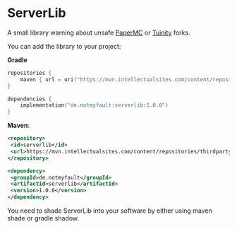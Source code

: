 # ServerLib

A small library warning about unsafe [PaperMC](https://github.com/PaperMC/Paper) or [Tuinity](https://github.com/Spottedleaf/Tuinity) forks.

You can add the library to your project:

**Gradle**
```kotlin
repositories {
    maven { url = uri("https://mvn.intellectualsites.com/content/repositories/thirdparty") }
}

dependencies {
    implementation("de.notmyfault:serverlib:1.0.0")
}
```

**Maven**:
```xml
<repository>
 <id>serverlib</id>
 <url>https://mvn.intellectualsites.com/content/repositories/thirdparty</url>
</repository>

<dependency>  
 <groupId>de.notmyfault</groupId>
 <artifactId>serverlib</artifactId>
 <version>1.0.0</version>
</dependency>
``` 

You need to shade ServerLib into your software by either using maven shade or gradle shadow.
